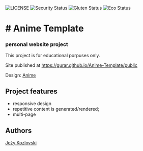 ![LICENSE](https://img.shields.io/badge/license-MIT-blue.svg?style=flat-square)
![Security Status](https://img.shields.io/security-headers?label=Security&url=https%3A%2F%2Fgithub.com&style=flat-square)
![Gluten Status](https://img.shields.io/badge/Gluten-Free-green.svg)
![Eco Status](https://img.shields.io/badge/ECO-Friendly-green.svg)

# # Anime Template
### personal website project

This project is for educational porpuses only.

Site published at https://gurar.github.io/Anime-Template/public

Design: [Anime](https://preview.colorlib.com/theme/anime/)

## Project features
- responsive design
- repetitive content is generated/rendered;
- multi-page

## Authors
[Ježy Kozlovski](https://github.com/Gurar)
